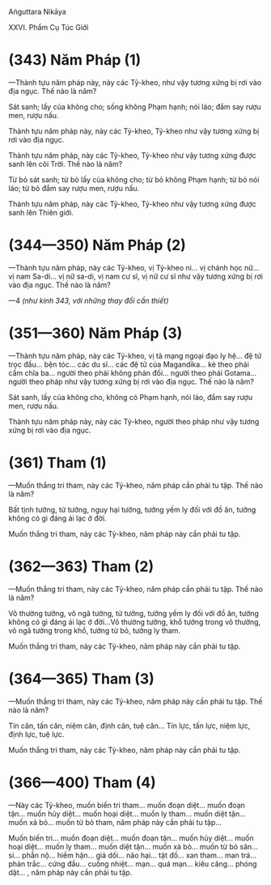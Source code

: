 Aṅguttara Nikāya

XXVI. Phẩm Cụ Túc Giới

# (343) Năm Pháp (1)

—Thành tựu năm pháp này, này các Tỷ-kheo, như vậy tương xứng bị rơi vào địa ngục. Thế nào là năm?

Sát sanh; lấy của không cho; sống không Phạm hạnh; nói láo; đắm say rượu men, rượu nấu.

Thành tựu năm pháp này, này các Tỷ-kheo, Tỷ-kheo như vậy tương xứng bị rơi vào địa ngục.

Thành tựu năm pháp, này các Tỷ-kheo, Tỷ-kheo như vậy tương xứng được sanh lên cõi Trời. Thế nào là năm?

Từ bỏ sát sanh; từ bỏ lấy của không cho; từ bỏ không Phạm hạnh; từ bỏ nói láo; từ bỏ đắm say rượu men, rượu nấu.

Thành tựu năm pháp, này các Tỷ-kheo, Tỷ-kheo như vậy tương xứng được sanh lên Thiên giới.

# (344—350) Năm Pháp (2)

—Thành tựu năm pháp, này các Tỷ-kheo, vị Tỷ-kheo ni... vị chánh học nữ... vị nam Sa-di... vị nữ sa-di, vị nam cư sĩ, vị nữ cư sĩ như vậy tương xứng bị rơi vào địa ngục. Thế nào là năm?

—4 _(như kinh 343, với những thay đổi cần thiết)_

# (351—360) Năm Pháp (3)

—Thành tựu năm pháp, này các Tỷ-kheo, vị tà mạng ngoại đạo ly hệ... đệ tử trọc đầu... bện tóc... các du sĩ... các đệ tử của Magandika... kẻ theo phái cầm chĩa ba... người theo phái không phản đối... người theo phái Gotama... người theo pháp như vậy tương xứng bị rơi vào địa ngục. Thế nào là năm?

Sát sanh, lấy của không cho, không có Phạm hạnh, nói láo, đắm say rượu men, rượu nấu.

Thành tựu năm pháp này, này các Tỷ-kheo, người theo pháp như vậy tương xứng bị rơi vào địa ngục.

# (361) Tham (1)

—Muốn thắng tri tham, này các Tỷ-kheo, năm pháp cần phải tu tập. Thế nào là năm?

Bất tịnh tưởng, tử tưởng, nguy hại tưởng, tưởng yếm ly đối với đồ ăn, tưởng không có gì đáng ái lạc ở đời.

Muốn thắng tri tham, này các Tỷ-kheo, năm pháp này cần phải tu tập.

# (362—363) Tham (2)

—Muốn thắng tri tham, này các Tỷ-kheo, năm pháp cần phải tu tập. Thế nào là năm?

Vô thường tưởng, vô ngã tưởng, tử tưởng, tưởng yếm ly đối với đồ ăn, tưởng không có gì đáng ái lạc ở đời...Vô thường tưởng, khổ tưởng trong vô thường, vô ngã tưởng trong khổ, tưởng từ bỏ, tưởng ly tham.

Muốn thắng tri tham, này các Tỷ-kheo, năm pháp này cần phải tu tập.

# (364—365) Tham (3)

—Muốn thắng tri tham, này các Tỷ-kheo, năm pháp này cần phải tu tập. Thế nào là năm?

Tín căn, tấn căn, niệm căn, định căn, tuệ căn... Tín lực, tấn lực, niệm lực, định lực, tuệ lực.

Muốn thắng tri tham, này các Tỷ-kheo, năm pháp này cần phải tu tập.

# (366—400) Tham (4)

—Này các Tỷ-kheo, muốn biến tri tham... muốn đoạn diệt... muốn đoạn tận... muốn hủy diệt... muốn hoại diệt... muốn ly tham... muốn diệt tận... muốn xả bỏ... muốn từ bỏ tham, năm pháp này cần phải tu tập...

Muốn biến tri... muốn đoạn diệt... muốn đoạn tận... muốn hủy diệt... muốn hoại diệt... muốn ly tham... muốn diệt tận... muốn xả bỏ... muốn từ bỏ sân... si... phẫn nộ... hiềm hận... giả dối... não hại... tật đố... xan tham... man trá... phản trắc... cứng đầu... cuồng nhiệt... mạn... quá mạn... kiêu căng... phóng dật... , năm pháp này cần phải tu tập.

